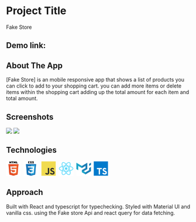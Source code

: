 # Project Title

Fake Store 

## Demo link:

<!-- Access my site at [google.com](https://google.com) -->

## About The App

[Fake Store] is an mobile responsive app that shows a list of products you can click to add to your shopping cart. you can add more items or delete items within the shopping cart adding up the total amount for each item and total amount. 


## Screenshots

![](screenshots/screenshot1.png.png)
![](screenshots/screenshot2.png.png)


## Technologies

  <img src="https://github.com/devicons/devicon/blob/master/icons/html5/html5-original-wordmark.svg" title="html5" alt="html5" width="40" height="40"/>&nbsp;
  <img src="https://github.com/devicons/devicon/blob/master/icons/css3/css3-original-wordmark.svg" title="css3" alt="css3" width="40" height="40"/>&nbsp;
  <img src="https://github.com/devicons/devicon/blob/master/icons/javascript/javascript-original.svg" title="javascript" alt="javascript" width="40" height="40"/>&nbsp;
  <img src="https://github.com/devicons/devicon/blob/master/icons/react/react-original.svg" title="React" alt="React" width="40" height="40"/>&nbsp;
  <img src="https://github.com/devicons/devicon/blob/master/icons/materialui/materialui-original.svg" title="bootstrap" alt="materialUi" width="40" height="40"/>&nbsp;
    <img src="https://github.com/devicons/devicon/blob/master/icons/typescript/typescript-original.svg" title="bootstrap" alt="typescript" width="40" height="40"/>&nbsp;

## Approach

Built with React and typescript for typechecking. Styled with Material UI and vanilla css. using the Fake store Api and react query for data fetching. 




